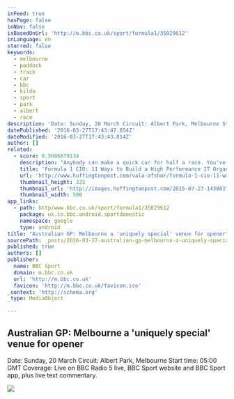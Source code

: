 ```yaml
---
inFeed: true
hasPage: false
inNav: false
isBasedOnUrl: 'http://m.bbc.co.uk/sport/formula1/35829612'
inLanguage: en
starred: false
keywords:
  - melbourne
  - paddock
  - track
  - car
  - bbc
  - kilda
  - sport
  - park
  - albert
  - race
description: 'Date: Sunday, 20 March Circuit: Albert Park, Melbourne Start time: 05:00 GMT Coverage: Live on BBC Radio 5 live, BBC Sport website and BBC Sport app, plus live text commentary.'
datePublished: '2016-03-27T17:43:47.854Z'
dateModified: '2016-03-27T17:43:43.814Z'
author: []
related:
  - score: 0.5086879134
    description: "Anybody can make a quick car for half a race. You've got to get to the end. - Fernando Alonso, F1 Driver In Formula 1 racing the difference between a champion and a second place finish can be a matter of seconds of indecision, imprecise execution, or error in judgement."
    title: 'Formula 1 CIO: 11 Ways to Build a High Performance IT Organization'
    url: 'http://www.huffingtonpost.com/vala-afshar/formula-1-cio-11-ways-to_b_7883064.html'
    thumbnail_height: 333
    thumbnail_url: 'http://images.huffingtonpost.com/2015-07-27-1438037205-8224519-WN7T9612-thumb.jpg'
    thumbnail_width: 500
app_links:
  - path: http/www.bbc.co.uk/sport/formula1/35829612
    package: uk.co.bbc.android.sportdomestic
    namespace: google
    type: android
title: "Australian GP: Melbourne a 'uniquely special' venue for opener"
sourcePath: _posts/2016-03-27-australian-gp-melbourne-a-uniquely-special-venue-for-open.md
published: true
authors: []
publisher:
  name: BBC Sport
  domain: m.bbc.co.uk
  url: 'http://m.bbc.co.uk'
  favicon: 'http://m.bbc.co.uk/favicon.ico'
_context: 'http://schema.org'
_type: MediaObject

---
```

<article style=""><h1>Australian GP: Melbourne a 'uniquely special' venue for opener</h1><p>Date: Sunday, 20 March Circuit: Albert Park, Melbourne Start time: 05:00 GMT Coverage: Live on BBC Radio 5 live, BBC Sport website and BBC Sport app, plus live text commentary.</p><img src="https://s3-us-west-2.amazonaws.com/the-grid-img/p/4b9806bb3a1148cbea068e499270f14381684fed.jpg" /></article>